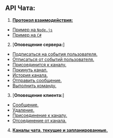 API Чата:
------------------
1. [**Протокол взаимодействия:**](protocol.md#Протокол-взаимодействия)  
  - [Пример на `Node.js`](example/Node.js)
  - [Пример на `C#`](example/CSharp.cs)
2. [**Оповещение сервера:**]
  - [Подписаться на события пользователя.](login/README.md#Подписаться-на-события-пользователя)
  - [Отписаться от событий пользователя.](logout/README.md#Отписаться-от-событий-пользователя)
  - [Присоединится к каналу.](join/README.md#Присоединится-к-каналу)
  - [Покинуть канал.](leave/README.md#Покинуть-канал)
  - [История канала.](history/README.md#История-канала)
  - [Отправить сообщение.](publish/README.md#Отправить-сообщение)
  - [Выполнить команду.](command/README.md#Выполнить-команду)
3. [**Оповещение клиента:**]
  - [Сообщение.](message/README.md#Сообщение) 
  - [Удаление.](message/remove/README.md#Удаление)
  - [Присоединение к каналу.](user/join/README.md#Присоединение-к-каналу)  
  - [Отсоединение от канала.](user/leave/README.md#Отсоединение-от-канала)
4. [**Каналы чата, текущие и запланированные.**](channels.md)
